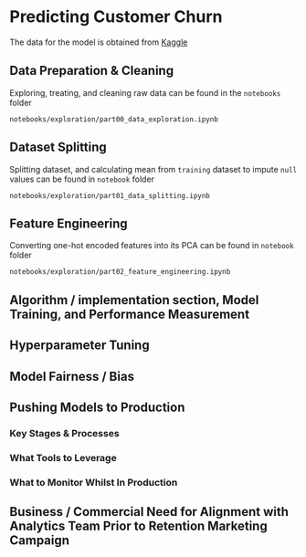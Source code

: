 # Predicting Customer Churn

The data for the model is obtained from [Kaggle](https://urldefense.com/v3/__https:/www.kaggle.com/datasets/blastchar/telco-customer-churn__;!!EIXh2HjOrYMV!fOQ3CPiCQm8Fqpck5y0KPqeJfnirgV7ZQ4QCxYdEqDPaEPQJZJ9JYmfJ0YAim1QdrxmFDlXh0__IrLgKJigGc1TJSB3Gjg$)

## Data Preparation & Cleaning

Exploring, treating, and cleaning raw data can be found in the `notebooks` folder

```
notebooks/exploration/part00_data_exploration.ipynb 
```

## Dataset Splitting

Splitting dataset, and calculating mean from `training` dataset to impute `null` values can 
be found in `notebook` folder

```
notebooks/exploration/part01_data_splitting.ipynb
```

## Feature Engineering

Converting one-hot encoded features into its PCA can be found in `notebook` folder 

```
notebooks/exploration/part02_feature_engineering.ipynb
```

## Algorithm / implementation section, Model Training, and Performance Measurement


## Hyperparameter Tuning

## Model Fairness / Bias

## Pushing Models to Production

### Key Stages & Processes

### What Tools to Leverage

### What to Monitor Whilst In Production

## Business / Commercial Need for Alignment with Analytics Team Prior to Retention Marketing Campaign